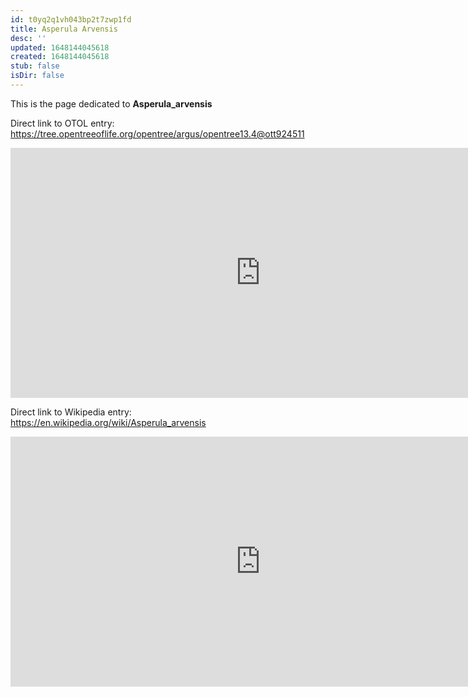 ```yaml
---
id: t0yq2q1vh043bp2t7zwp1fd
title: Asperula Arvensis
desc: ''
updated: 1648144045618
created: 1648144045618
stub: false
isDir: false
---
```

This is the page dedicated to **Asperula_arvensis**


Direct link to OTOL entry: https://tree.opentreeoflife.org/opentree/argus/opentree13.4@ott924511



<html>
    <body>
    <iframe src="https://tree.opentreeoflife.org/opentree/argus/opentree13.4@ott924511"
    width="800" height="400" frameborder="0" allowfullscreen> </iframe>
    </body>
</html>
    


Direct link to Wikipedia entry: https://en.wikipedia.org/wiki/Asperula_arvensis



<html>
    <body>
    <iframe src="https://en.wikipedia.org/wiki/Asperula_arvensis"
    width="800" height="400" frameborder="0" allowfullscreen> </iframe>
    </body>
</html>
    
